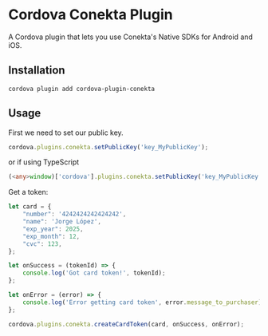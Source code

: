 # Cordova Conekta Plugin
A Cordova plugin that lets you use Conekta's Native SDKs for Android and iOS.

## Installation
```shell
cordova plugin add cordova-plugin-conekta
```

## Usage

First we need to set our public key. 
```javascript
cordova.plugins.conekta.setPublicKey('key_MyPublicKey');
```

or if using TypeScript

```typescript
(<any>window)['cordova'].plugins.conekta.setPublicKey('key_MyPublicKey');
```
Get a token:

```javascript
let card = {
    "number": '4242424242424242',
    "name": 'Jorge López',
    "exp_year": 2025,
    "exp_month": 12,
    "cvc": 123,
};

let onSuccess = (tokenId) => {
    console.log('Got card token!', tokenId);
};

let onError = (error) => {
    console.log('Error getting card token', error.message_to_purchaser);
};

cordova.plugins.conekta.createCardToken(card, onSuccess, onError);
```
